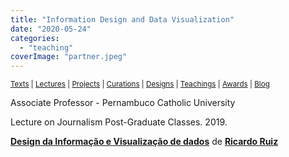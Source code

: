 ```yaml
---
title: "Information Design and Data Visualization"
date: "2020-05-24"
categories: 
  - "teaching"
coverImage: "partner.jpeg"
---
```


<small>[Texts](../texts.html) | [Lectures](../lectures.html) | [Projects](../projects.html) | [Curations](../curation.html) | [Designs](../designs.html) | [Teachings](../teachings.html) | [Awards](../awards.html) | <a href="https://readruiz.medium.com/" target="_blank">Blog</a></small>

Associate Professor - Pernambuco Catholic University

Lecture on Journalism Post-Graduate Classes. 2019.

**[Design da Informação e Visualização de dados](//www.slideshare.net/doutorsocrates/design-da-informao-e-visualizao-de-dados "Design da Informação e Visualização de dados")** de **[Ricardo Ruiz](https://www.slideshare.net/doutorsocrates)**
